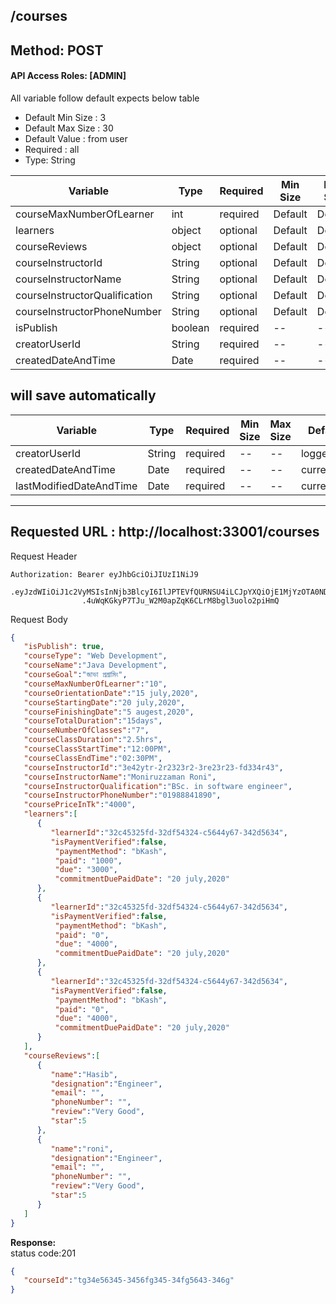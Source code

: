 
## /courses

## Method: POST
#### API Access Roles: [ADMIN]
All variable follow  default expects below table
* Default Min Size : 3
* Default Max Size : 30
* Default Value : from user
* Required : all
* Type: String

Variable  | Type | Required | Min Size | Max Size | Default value
------------- | ------------- | ------------- | ------------- | ------------- | -------------
courseMaxNumberOfLearner  | int  | required | Default | Default | Default
learners  | object  | optional | Default | Default | Default
courseReviews  | object  | optional | Default | Default | Default
courseInstructorId  | String  | optional | Default | Default | Default
courseInstructorName  | String  | optional | Default | Default | Default
courseInstructorQualification  | String  | optional | Default | Default | Default
courseInstructorPhoneNumber  | String  | optional | Default | Default | Default
isPublish  | boolean  | required | -- | -- | True
creatorUserId  | String  | required | -- | -- | --
createdDateAndTime  | Date  | required | -- | -- | --

## will save automatically
Variable  | Type | Required | Min Size | Max Size | Default value
------------- | ------------- | ------------- | ------------- | ------------- | -------------
creatorUserId  | String  | required | -- | -- | loggedUserId
createdDateAndTime  | Date  | required | -- | -- | currentDateTime
lastModifiedDateAndTime  | Date  | required | -- | -- | currentDateTime





---
Requested URL : http://localhost:33001/courses<br>
--
Request Header
```
Authorization: Bearer eyJhbGciOiJIUzI1NiJ9
                .eyJzdWIiOiJ1c2VyMSIsInNjb3BlcyI6IlJPTEVfQURNSU4iLCJpYXQiOjE1MjYzOTA0NDMsImV4cCI6MTUyNjQwODQ0M30
                .4uWqKGkyP7TJu_W2M0apZqK6CLrM8bgl3uolo2piHmQ
```
Request Body
```json
{
   "isPublish": true,
   "courseType": "Web Development",
   "courseName":"Java Development",
   "courseGoal":"জাভা প্রগ্রামিং",
   "courseMaxNumberOfLearner":"10",
   "courseOrientationDate":"15 july,2020",
   "courseStartingDate":"20 july,2020",
   "courseFinishingDate":"5 augest,2020",
   "courseTotalDuration":"15days",
   "courseNumberOfClasses":"7",
   "courseClassDuration":"2.5hrs",
   "courseClassStartTime":"12:00PM",
   "courseClassEndTime":"02:30PM",
   "courseInstructorId":"3e42ytr-2r2323r2-3re23r23-fd334r43",
   "courseInstructorName":"Moniruzzaman Roni",
   "courseInstructorQualification":"BSc. in software engineer",
   "courseInstructorPhoneNumber":"01988841890",
   "coursePriceInTk":"4000",
   "learners":[
      {
         "learnerId":"32c45325fd-32df54324-c5644y67-342d5634",
         "isPaymentVerified":false,
          "paymentMethod": "bKash",
          "paid": "1000",
          "due": "3000",
          "commitmentDuePaidDate": "20 july,2020" 
      },
      {
         "learnerId":"32c45325fd-32df54324-c5644y67-342d5634",
         "isPaymentVerified":false,
          "paymentMethod": "bKash",
          "paid": "0",
          "due": "4000",
          "commitmentDuePaidDate": "20 july,2020"  
      },
      {
         "learnerId":"32c45325fd-32df54324-c5644y67-342d5634",
         "isPaymentVerified":false,
          "paymentMethod": "bKash",
          "paid": "0",
          "due": "4000",
          "commitmentDuePaidDate": "20 july,2020" 
      }
   ],
   "courseReviews":[
      {
         "name":"Hasib",
         "designation":"Engineer",
         "email": "",
         "phoneNumber": "",
         "review":"Very Good",
         "star":5
      },
      {
         "name":"roni",
         "designation":"Engineer",
         "email": "",
         "phoneNumber": "",
         "review":"Very Good",
         "star":5
      }
   ]
}
```
**Response:** <br>
status code:201
```json
{
   "courseId":"tg34e56345-3456fg345-34fg5643-346g"
}
```
